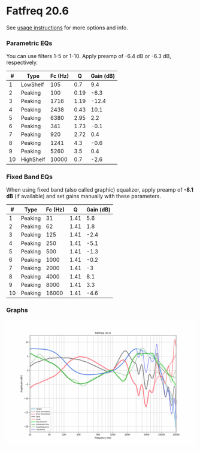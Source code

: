 # Fatfreq 20.6
See [usage instructions](https://github.com/jaakkopasanen/AutoEq#usage) for more options and info.

### Parametric EQs
You can use filters 1-5 or 1-10. Apply preamp of -6.4 dB or -6.3 dB, respectively.

|   # | Type      |   Fc (Hz) |    Q |   Gain (dB) |
|-----|-----------|-----------|------|-------------|
|   1 | LowShelf  |       105 | 0.7  |         9.4 |
|   2 | Peaking   |       100 | 0.19 |        -6.3 |
|   3 | Peaking   |      1716 | 1.19 |       -12.4 |
|   4 | Peaking   |      2438 | 0.43 |        10.1 |
|   5 | Peaking   |      6380 | 2.95 |         2.2 |
|   6 | Peaking   |       341 | 1.73 |        -0.1 |
|   7 | Peaking   |       920 | 2.72 |         0.4 |
|   8 | Peaking   |      1241 | 4.3  |        -0.6 |
|   9 | Peaking   |      5260 | 3.5  |         0.4 |
|  10 | HighShelf |     10000 | 0.7  |        -2.6 |

### Fixed Band EQs
When using fixed band (also called graphic) equalizer, apply preamp of **-8.1 dB** (if available) and set gains manually with these parameters.

|   # | Type    |   Fc (Hz) |    Q |   Gain (dB) |
|-----|---------|-----------|------|-------------|
|   1 | Peaking |        31 | 1.41 |         5.6 |
|   2 | Peaking |        62 | 1.41 |         1.8 |
|   3 | Peaking |       125 | 1.41 |        -2.4 |
|   4 | Peaking |       250 | 1.41 |        -5.1 |
|   5 | Peaking |       500 | 1.41 |        -1.3 |
|   6 | Peaking |      1000 | 1.41 |        -0.2 |
|   7 | Peaking |      2000 | 1.41 |        -3   |
|   8 | Peaking |      4000 | 1.41 |         8.1 |
|   9 | Peaking |      8000 | 1.41 |         3.3 |
|  10 | Peaking |     16000 | 1.41 |        -4.6 |

### Graphs
![](./Fatfreq%2020.6.png)

